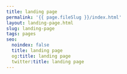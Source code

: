 ```yaml
---
title: landing page
permalink: '{{ page.fileSlug }}/index.html'
layout: landing-page.html
slug: landing-page
tags: pages
seo:
  noindex: false
  title: landing page
  og:title: landing page
  twitter:title: landing page
---
```



